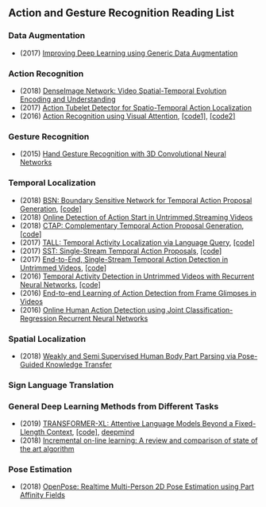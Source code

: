 ###
## Action and Gesture Recognition Reading List
### Data Augmentation
* (2017) [Improving Deep Learning using Generic Data Augmentation](https://arxiv.org/pdf/1708.06020.pdf)

### Action Recognition
* (2018) [DenseImage Network: Video Spatial-Temporal Evolution Encoding and Understanding](https://arxiv.org/pdf/1805.07550.pdf)
* (2017) [Action Tubelet Detector for Spatio-Temporal Action Localization](https://arxiv.org/pdf/1705.01861v3.pdf)
* (2016) [Action Recognition using Visual Attention](https://arxiv.org/pdf/1511.04119v3.pdf), [[code1]](https://github.com/gaoqianmiao/Summer-project), [[code2]](https://github.com/kracwarlock/action-recognition-visual-attention)

### Gesture Recognition
* (2015) [Hand Gesture Recognition with 3D Convolutional Neural Networks](https://research.nvidia.com/sites/default/files/pubs/2015-06_Hand-Gesture-Recognition/CVPRW2015-3DCNN.pdf)

### Temporal Localization
* (2018) [BSN: Boundary Sensitive Network for Temporal Action Proposal Generation](https://arxiv.org/pdf/1806.02964v3.pdf), [[code]](https://github.com/wzmsltw/BSN-boundary-sensitive-network)
* (2018) [Online Detection of Action Start in Untrimmed,Streaming Videos](http://openaccess.thecvf.com/content_ECCV_2018/papers/Zheng_Shou_Online_Detection_of_ECCV_2018_paper.pdf)
* (2018) [CTAP: Complementary Temporal Action Proposal Generation](https://arxiv.org/pdf/1807.04821.pdf), [[code]](https://github.com/jiyanggao/CTAP)
* (2017) [TALL: Temporal Activity Localization via Language Query](https://arxiv.org/pdf/1705.02101v2.pdf), [[code]](https://github.com/jiyanggao/TALL)
* (2017) [SST: Single-Stream Temporal Action Proposals](http://vision.stanford.edu/pdf/buch2017cvpr.pdf), [[code]](https://github.com/shyamal-b/sst/)
* (2017) [End-to-End, Single-Stream Temporal Action Detection in Untrimmed Videos](http://vision.stanford.edu/pdf/buch2017bmvc.pdf), [[code]](https://github.com/shyamal-b/ss-tad)
* (2016) [Temporal Activity Detection in Untrimmed Videos with Recurrent Neural Networks](https://arxiv.org/pdf/1608.08128v3.pdf), [[code]](https://github.com/imatge-upc/activitynet-2016-cvprw)
* (2016) [End-to-end Learning of Action Detection from Frame Glimpses in Videos](http://ai.stanford.edu/~syyeung/resources/YeuRusMorLiCvpr16.pdf)
* (2016) [Online Human Action Detection using Joint Classification-Regression Recurrent Neural Networks](https://arxiv.org/pdf/1604.05633.pdf)

### Spatial Localization
* (2018) [Weakly and Semi Supervised Human Body Part Parsing via Pose-Guided Knowledge Transfer](https://arxiv.org/pdf/1805.04310v1.pdf)

### Sign Language Translation

### General Deep Learning Methods from Different Tasks
* (2019) [TRANSFORMER-XL: Attentive Language Models Beyond a Fixed-Llength Context](https://arxiv.org/pdf/1901.02860.pdf), [[code]](https://github.com/kimiyoung/transformer-xl), [deepmind](https://ai.googleblog.com/2019/01/transformer-xl-unleashing-potential-of.html)
* (2018) [Incremental on-line learning: A review and comparison of state of the art algorithm](https://www.sciencedirect.com/science/article/pii/S0925231217315928)

### Pose Estimation
* (2018) [OpenPose: Realtime Multi-Person 2D Pose Estimation using Part Affinity Fields](https://arxiv.org/pdf/1812.08008.pdf)